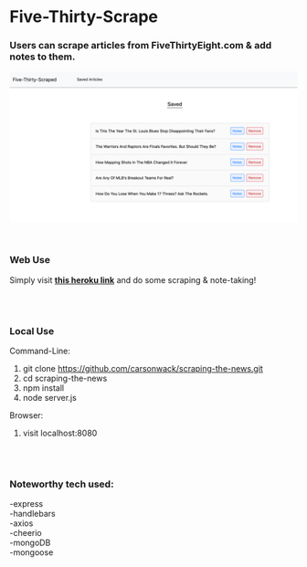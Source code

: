 # Five-Thirty-Scrape
### Users can scrape articles from FiveThirtyEight.com & add notes to them.
![](coverImage/five-thirty-scraped.png)

<br/>

### Web Use

Simply visit **[this heroku link](https://gentle-brook-76325.herokuapp.com)** and do some scraping & note-taking!

<br/><br/>

### Local Use
Command-Line:
1. git clone https://github.com/carsonwack/scraping-the-news.git
2. cd scraping-the-news
3. npm install
4. node server.js

Browser:
1. visit localhost:8080

<br/><br/>

### Noteworthy tech used:
-express </br>
-handlebars </br>
-axios </br>
-cheerio </br>
-mongoDB </br>
-mongoose </br>
